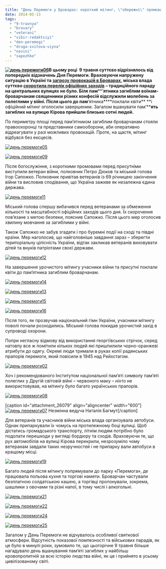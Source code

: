 ```yaml
---
title: "День Перемоги у Броварах: короткий мітинг, \"обережні\" промови та польова кухня в парку"
date: 2014-05-13
tags: 
  - "9-travnya"
  - "brovary"
  - "veterani"
  - "vibir-redaktsiyi"
  - "den-peremogi"
  - "druga-svitova-viyna"
  - "novini"
  - "sapozhko"
---
```


**[![день перемоги06](https://mpz.brovary.org/wp-content/uploads/2014/05/den-peremogi06.jpg)](https://mpz.brovary.org/wp-content/uploads/2014/05/den-peremogi06.jpg)В цьому році  9 травня суттєво відрізнялось від попередніх відзначень Дня Перемоги. Враховуючи напружену ситуацію в Україні та [загрозу провокацій в Броварах](https://mpz.brovary.org/narodna-rada-zasteregla-vladu-brovariv-vid-mozhlivih-provokatsiy-9-go-travnya/), міська влада суттєво [скоротила перелік офіційних заходів](https://mpz.brovary.org/9-travnya-u-brovarah-obmezhatsya-vshanuvannyam-pam-yati-zagiblih/) – традиційного параду на центральних вулицях не було. Біля пам****’****ятника загиблим воїнам-броварчанам священники різних конфесій відслужили молебень за полеглими у війні. Після цього до пам****’ятника****поклали квіти** **і офіційний мітинг оголосили завершеним. Загалом вшанувати пам’****ять загиблих на вулицю Кірова прийшли близько сотні людей.**

По периметру площі перед пам’ятником загиблим броварчанам стояли правоохоронці та представники самооборони, аби оперативно відреагувати у разі можливих провокацій. Проте, на щастя, мітинг відбувся без ексцесів.

[![день перемоги05](https://mpz.brovary.org/wp-content/uploads/2014/05/den-peremogi05.jpg)](https://mpz.brovary.org/wp-content/uploads/2014/05/den-peremogi05.jpg)

[![день перемоги09](https://mpz.brovary.org/wp-content/uploads/2014/05/den-peremogi09.jpg)](https://mpz.brovary.org/wp-content/uploads/2014/05/den-peremogi09.jpg)

Після богослужіння, з короткими промовами перед присутніми виступили ветеран війни, полковник Петро Дюков та міський голова Ігор Сапожко. Полковник привітав ветеранів із 69 річницею закінчення війни та висловив сподівання, що Україна заживе як незалежна єдина держава.

[![день перемоги11](https://mpz.brovary.org/wp-content/uploads/2014/05/den-peremogi11.jpg)](https://mpz.brovary.org/wp-content/uploads/2014/05/den-peremogi11.jpg)

Міський голова спершу вибачився перед ветеранами за обмеження кількості та масштабності офіційних заходів цього дня. Їх скорочення пов’язане з метою безпеки, пояснив Сапожко. Після цього мер оголосив хвилину мовчання за загиблими у війні.

Також Сапожко не забув згадати і про буремні події на сході та півдні країни. Мер наголосив, що найголовніше завдання зараз – зберегти територіальну цілісність України, відтак закликав ветеранів виховувати дітей та внуків патріотами своєї держави.

[![день перемоги12](https://mpz.brovary.org/wp-content/uploads/2014/05/den-peremogi12.jpg)](https://mpz.brovary.org/wp-content/uploads/2014/05/den-peremogi12.jpg)

На завершення урочистого мітингу учасники війни та присутні поклали квіти до пам’ятника загиблим броварчанам.

[![день перемоги14](https://mpz.brovary.org/wp-content/uploads/2014/05/den-peremogi14.jpg)](https://mpz.brovary.org/wp-content/uploads/2014/05/den-peremogi14.jpg)

[![день перемоги13](https://mpz.brovary.org/wp-content/uploads/2014/05/den-peremogi13.jpg)](https://mpz.brovary.org/wp-content/uploads/2014/05/den-peremogi13.jpg)

[![день перемоги15](https://mpz.brovary.org/wp-content/uploads/2014/05/den-peremogi15.jpg)](https://mpz.brovary.org/wp-content/uploads/2014/05/den-peremogi15.jpg)

[![день перемоги16](https://mpz.brovary.org/wp-content/uploads/2014/05/den-peremogi16.jpg)](https://mpz.brovary.org/wp-content/uploads/2014/05/den-peremogi16.jpg)

Після того, як прозвучав національний гімн України, учасники мітингу поволі почали розходились. Міський голова покидав урочистий захід в супроводі охорони.

Попри негласну відмову від використання георгіївських стрічок, серед натовпу все ж помітили кількох людей які пришпилили чорно-оранжеві атрибути до одягу. Окремі люди тримали в руках копії радянських прапорів перемоги, який повісили в 1945 над Рейхстагом.

[![день перемоги02](https://mpz.brovary.org/wp-content/uploads/2014/05/den-peremogi02.jpg)](https://mpz.brovary.org/wp-content/uploads/2014/05/den-peremogi02.jpg)

Хоч і рекомендованого Інститутом національної пам’яті символу пам’яті полеглих у Другій світовій війні – червоного маку – ніхто не використовував, на мітингу було багато українських прапорів.

[![день перемоги08](https://mpz.brovary.org/wp-content/uploads/2014/05/den-peremogi08.jpg)](https://mpz.brovary.org/wp-content/uploads/2014/05/den-peremogi08.jpg)

\[caption id="attachment\_26079" align="aligncenter" width="600"\][![день перемоги07](https://mpz.brovary.org/wp-content/uploads/2014/05/den-peremogi07.jpg)](https://mpz.brovary.org/wp-content/uploads/2014/05/den-peremogi07.jpg) Незмінна ведуча Наталія Багмут\[/caption\]

Для ветеранів та учасників війни міська влада організувала автобуси. Однак припаркували їх чомусь на протилежному боці вулиці. Щоб дістатись громадського транспорту, літнім людям потрібно було подолати перешкоди у вигляді бордюру та сходів. Враховуючи те, що рух автомобілів на вулиці Кірова перекрили, незрозуміло чому ветеранам завдали таких незручностей і не припарку вали автобуси в кращому місці.

[![день перемоги19](https://mpz.brovary.org/wp-content/uploads/2014/05/den-peremogi19.jpg)](https://mpz.brovary.org/wp-content/uploads/2014/05/den-peremogi19.jpg)

Багато людей після мітингу попрямували до парку «Перемога», де працювала польова кухня та торгові намети. Броварчан частували безплатною солдатською кашею, а торгівці пропонували, зокрема, шашлики з овочами та різні напої, в тому числі і алкогольні.

[![день перемоги21](https://mpz.brovary.org/wp-content/uploads/2014/05/den-peremogi21.jpg)](https://mpz.brovary.org/wp-content/uploads/2014/05/den-peremogi21.jpg)

[![день перемоги22](https://mpz.brovary.org/wp-content/uploads/2014/05/den-peremogi22.jpg)](https://mpz.brovary.org/wp-content/uploads/2014/05/den-peremogi22.jpg)

[![день перемоги24](https://mpz.brovary.org/wp-content/uploads/2014/05/den-peremogi24.jpg)](https://mpz.brovary.org/wp-content/uploads/2014/05/den-peremogi24.jpg)

[![день перемоги25](https://mpz.brovary.org/wp-content/uploads/2014/05/den-peremogi25.jpg)](https://mpz.brovary.org/wp-content/uploads/2014/05/den-peremogi25.jpg)

Загалом у День Перемоги не відчувалось особливої святкової атмосфери. Відсутність показової помпезності та військових парадів, як це було в минулі роки, зумовило те, що цьогорічне 9 травня більше нагадувало день вшанування пам’яті загиблих у найбільш кровопролитній за всю історію людства війні, як це і прийнято в усьому цивілізованому світі.
